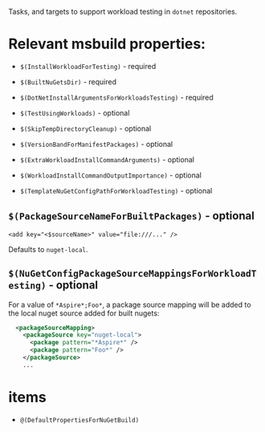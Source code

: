 Tasks, and targets to support workload testing in `dotnet` repositories.

# Relevant msbuild properties:

- `$(InstallWorkloadForTesting)` - required
- `$(BuiltNuGetsDir)` - required
- `$(DotNetInstallArgumentsForWorkloadsTesting)` - required

- `$(TestUsingWorkloads)` - optional
- `$(SkipTempDirectoryCleanup)` - optional
- `$(VersionBandForManifestPackages)` - optional
- `$(ExtraWorkloadInstallCommandArguments)` - optional
- `$(WorkloadInstallCommandOutputImportance)` - optional

- `$(TemplateNuGetConfigPathForWorkloadTesting)` - optional

## `$(PackageSourceNameForBuiltPackages)` - optional

`<add key="<$sourceName>" value="file:///..." />`

Defaults to `nuget-local`.

## `$(NuGetConfigPackageSourceMappingsForWorkloadTesting)` - optional

For a value of `*Aspire*;Foo*`, a package source mapping will be added to the local nuget source
added for built nugets:

```xml
  <packageSourceMapping>
    <packageSource key="nuget-local">
      <package pattern="*Aspire*" />
      <package pattern="Foo*" />
    </packageSource>
    ...
```

# items

- `@(DefaultPropertiesForNuGetBuild)`
